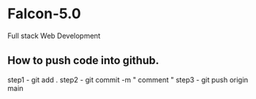 # Falcon-5.0

Full stack Web Development

## How to push code into github.

step1 - git add .
step2 - git commit -m " comment "
step3 - git push origin main

